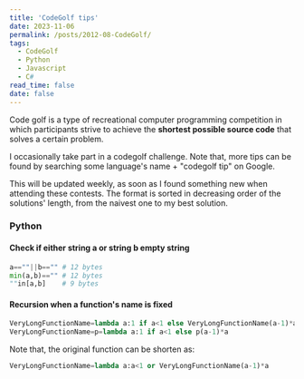 ```yaml
---
title: 'CodeGolf tips'
date: 2023-11-06
permalink: /posts/2012-08-CodeGolf/
tags:
  - CodeGolf
  - Python
  - Javascript
  - C#
read_time: false
date: false
---
```


Code golf is a type of recreational computer programming competition in which participants strive to achieve the **shortest possible source code** that solves a certain problem.  

I occasionally take part in a codegolf challenge. Note that, more tips can be found by searching some language's name + "codegolf tip" on Google.  

This will be updated weekly, as soon as I found something new when attending these contests. The format is sorted in decreasing order of the solutions' length, from the naivest one to my best solution.

### Python
#### Check if either string a or string b empty string 
```Python
a==""||b=="" # 12 bytes
min(a,b)=="" # 12 bytes
""in[a,b]    # 9 bytes
```
#### Recursion when a function's name is fixed
```Python
VeryLongFunctionName=lambda a:1 if a<1 else VeryLongFunctionName(a-1)*a # 66 bytes
VeryLongFunctionName=p=lambda a:1 if a<1 else p(a-1)*a                  # 48 bytes
```
Note that, the original function can be shorten as:
```Python
VeryLongFunctionName=lambda a:a<1 or VeryLongFunctionName(a-1)*a
```
